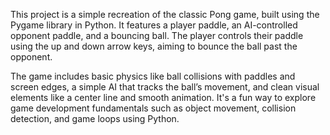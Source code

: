 This project is a simple recreation of the classic Pong game, built using the Pygame library in Python.
It features a player paddle, an AI-controlled opponent paddle, and a bouncing ball. 
The player controls their paddle using the up and down arrow keys, aiming to bounce the ball past the opponent.

The game includes basic physics like ball collisions with paddles and screen edges, a simple AI that tracks the ball’s movement,
and clean visual elements like a center line and smooth animation. 
It's a fun way to explore game development fundamentals such as object movement, collision detection, and game loops using Python.

